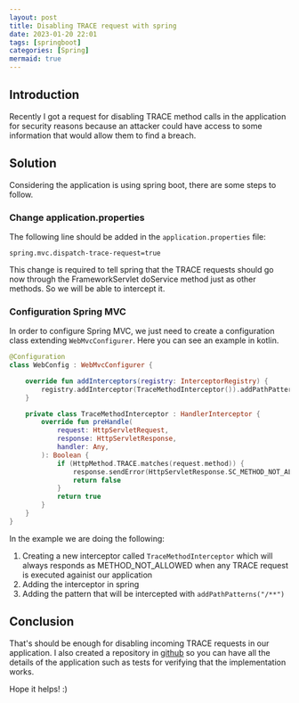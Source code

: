```yaml
---
layout: post
title: Disabling TRACE request with spring
date: 2023-01-20 22:01
tags: [springboot]
categories: [Spring]
mermaid: true
---
```


## Introduction
Recently I got a request for disabling TRACE method calls in the application for security reasons because an attacker could have access to some information that would allow them to find a breach.

## Solution
Considering the application is using spring boot, there are some steps to follow.

### Change application.properties
The following line should be added in the `application.properties` file:

```
spring.mvc.dispatch-trace-request=true
```

This change is required to tell spring that the TRACE requests should go now through the FrameworkServlet doService method just as other methods. So we will be able to intercept it.

### Configuration Spring MVC
In order to configure Spring MVC, we just need to create a configuration class extending `WebMvcConfigurer`. Here you can see an example in kotlin.

```kotlin
@Configuration
class WebConfig : WebMvcConfigurer {

    override fun addInterceptors(registry: InterceptorRegistry) {
        registry.addInterceptor(TraceMethodInterceptor()).addPathPatterns("/**")
    }

    private class TraceMethodInterceptor : HandlerInterceptor {
        override fun preHandle(
            request: HttpServletRequest,
            response: HttpServletResponse,
            handler: Any,
        ): Boolean {
            if (HttpMethod.TRACE.matches(request.method)) {
                response.sendError(HttpServletResponse.SC_METHOD_NOT_ALLOWED)
                return false
            }
            return true
        }
    }
}
```

In the example we are doing the following:
1. Creating a new interceptor called `TraceMethodInterceptor` which will always responds as METHOD_NOT_ALLOWED when any TRACE request is executed againist our application
2. Adding the interceptor in spring
3. Adding the pattern that will be intercepted with `addPathPatterns("/**")`

## Conclusion
That's should be enough for disabling incoming TRACE requests in our application. I also created a repository in [github](https://github.com/ellisonalves/my-spring-things/tree/master/disable-http-trace) so you can have all the details of the application such as tests for verifying that the implementation works.

Hope it helps! :)
